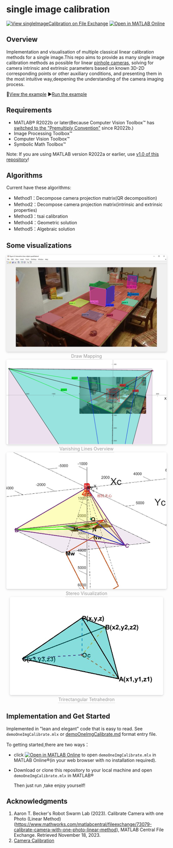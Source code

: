 
# single image calibration

[![View singleImageCalibration on File Exchange](https://www.mathworks.com/matlabcentral/images/matlab-file-exchange.svg)](https://ww2.mathworks.cn/matlabcentral/fileexchange/116875-singleimagecalibration)
[![Open in MATLAB Online](https://www.mathworks.com/images/responsive/global/open-in-matlab-online.svg)](https://matlab.mathworks.com/open/github/v1?repo=cuixing158/singleImageCalibration&file=demoOneImgCalibrate.mlx)

## Overview

Implementation and visualisation of multiple classical linear calibration methods for a single image.This repo aims to provide as many single image calibration methods as possible for linear [pinhole cameras](https://en.wikipedia.org/wiki/Pinhole_camera_model#The_geometry_and_mathematics_of_the_pinhole_camera), solving for camera intrinsic and extrinsic parameters based on known 3D-2D corresponding points or other auxiliary conditions, and presenting them in the most intuitive way,deepening the understanding of the camera imaging process.

 :eyes:[View the example](https://viewer.mathworks.com/?viewer=live_code&url=https%3A%2F%2Fww2.mathworks.cn%2Fmatlabcentral%2Fmlc-downloads%2Fdownloads%2F2076f3ea-45d2-4e42-b65a-a17743a363ef%2F4a77a1a1-383d-4786-aa9d-a48c8b0511d0%2Ffiles%2FdemoOneImgCalibrate.mlx&embed=web) :arrow_forward:[Run the example](https://matlab.mathworks.com/open/github/v1?repo=cuixing158/singleImageCalibration&file=demoOneImgCalibrate.mlx)

## Requirements

- MATLAB® R2022b or later(Because Computer Vision Toolbox™ has [switched to the "Premultiply Convention"](https://ww2.mathworks.cn/help/images/migrate-geometric-transformations-to-premultiply-convention.html) since R2022b.)
- Image Processing Toolbox™
- Computer Vision Toolbox™
- Symbolic Math Toolbox™ 

Note: If you are using MATLAB version R2022a or earlier, use [v1.0 of this repository](https://github.com/cuixing158/singleImageCalibration/tree/1.0)!

## Algorithms

Current have these algorithms:

- Method1：Decompose camera projection matrix(QR decomposition)
- Method2：Decompose camera projection matrix(intrinsic and extrinsic properties)
- Method3：tsai calibration
- Method4：Geometric solution
- Method5：Algebraic solution

## Some visualizations

<center>
    <img style="border-radius: 0.3125em;
    box-shadow: 0 2px 4px 0 rgba(34,36,38,.12),0 2px 10px 0 rgba(34,36,38,.08);"
    src="./images/interactionDraw.jpg">
    <br>
    <div style="color:orange; border-bottom: 1px solid #d9d9d9;
    display: inline-block;
    color: #999;
    padding: 2px;">Draw Mapping</div>
</center>

<center>
    <img style="border-radius: 0.3125em;
    box-shadow: 0 2px 4px 0 rgba(34,36,38,.12),0 2px 10px 0 rgba(34,36,38,.08);"
    src="images/birdView2.jpg">
    <br>
    <div style="color:orange; border-bottom: 1px solid #d9d9d9;
    display: inline-block;
    color: #999;
    padding: 2px;">Vanishing Lines Overview</div>
</center>

<center>
    <img style="border-radius: 0.3125em;
    box-shadow: 0 2px 4px 0 rgba(34,36,38,.12),0 2px 10px 0 rgba(34,36,38,.08);"
    src="./images/cameraProject3.jpg">
    <br>
    <div style="color:orange; border-bottom: 1px solid #d9d9d9;
    display: inline-block;
    color: #999;
    padding: 2px;">Stereo Visualization</div>
</center>

<center>
    <img style="border-radius: 0.3125em;
    box-shadow: 0 2px 4px 0 rgba(34,36,38,.12),0 2px 10px 0 rgba(34,36,38,.08);"
    src="./images/triPlot2.jpg">
    <br>
    <div style="color:orange; border-bottom: 1px solid #d9d9d9;
    display: inline-block;
    color: #999;
    padding: 2px;">Trirectangular Tetrahedron</div>
</center>

## Implementation and Get Started

Implemented in "lean and elegant" code that is easy to read. See `demoOneImgCalibrate.mlx` or [demoOneImgCalibrate.md](./demoOneImgCalibrate.md) format entry file.

To getting started,there are two ways：

- click [![Open in MATLAB Online](https://www.mathworks.com/images/responsive/global/open-in-matlab-online.svg)](https://matlab.mathworks.com/open/github/v1?repo=cuixing158/singleImageCalibration&file=demoOneImgCalibrate.mlx) to open `demoOneImgCalibrate.mlx` in MATLAB Online®(in your web browser with no installation required).
- Download or clone this repository to your local machine and open `demoOneImgCalibrate.mlx` in MATLAB®

  Then just run ,take enjoy yourself!

## Acknowledgments
1. Aaron T. Becker's Robot Swarm Lab (2023). Calibrate Camera with one Photo (Linear Method) (https://www.mathworks.com/matlabcentral/fileexchange/73079-calibrate-camera-with-one-photo-linear-method), MATLAB Central File Exchange. Retrieved November 18, 2023.
2. [Camera Calibration](http://vision.stanford.edu/teaching/cs231a_autumn1112/lecture/lecture8_camera_calibration_cs231a_marked.pdf)
